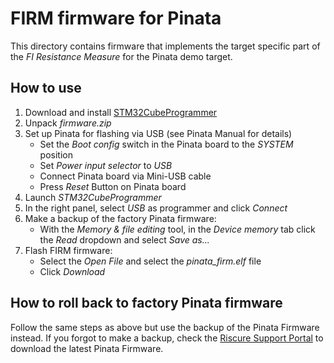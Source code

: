 # FIRM firmware for Pinata

This directory contains firmware that implements the target specific part of the *FI Resistance Measure* for the Pinata demo target.

## How to use
1. Download and install [STM32CubeProgrammer](https://www.st.com/en/development-tools/stm32cubeprog.html)
2. Unpack *firmware.zip*
3. Set up Pinata for flashing via USB (see Pinata Manual for details)
   - Set the *Boot config* switch in the Pinata board to the *SYSTEM* position
   - Set *Power input selector* to *USB*
   - Connect Pinata board via Mini-USB cable
   - Press *Reset* Button on Pinata board
3. Launch *STM32CubeProgrammer*
4. In the right panel, select *USB* as programmer and click *Connect*
5. Make a backup of the factory Pinata firmware:
   - With the *Memory & file editing* tool, in the *Device memory* tab click the *Read* dropdown and select *Save as...*
7. Flash FIRM firmware:
   - Select the *Open File* and select the *pinata_firm.elf* file
   - Click *Download*

## How to roll back to factory Pinata firmware
Follow the same steps as above but use the backup of the Pinata Firmware instead. If you forgot to make a backup, check the [Riscure Support Portal](https://support.riscure.com) to download the latest Pinata Firmware.
